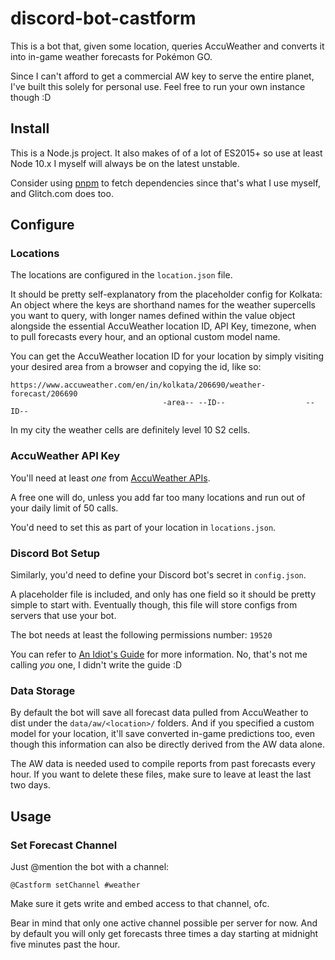 # discord-bot-castform

This is a bot that, given some location, queries AccuWeather and converts it into in-game weather forecasts for Pokémon GO.

Since I can't afford to get a commercial AW key to serve the entire planet, I've built this solely for personal use. Feel free to run your own instance though :D

## Install

This is a Node.js project. It also makes of of a lot of ES2015+ so use at least Node 10.x I myself will always be on the latest unstable.

Consider using [pnpm](http://pnpm.js.org) to fetch dependencies since that's what I use myself, and Glitch.com does too.

## Configure

### Locations

The locations are configured in the `location.json` file.

It should be pretty self-explanatory from the placeholder config for Kolkata: An object where the keys are shorthand names for the weather supercells you want to query, with longer names defined within the value object alongside the essential AccuWeather location ID, API Key, timezone, when to pull forecasts every hour, and an optional custom model name.

You can get the AccuWeather location ID for your location by simply visiting your desired area from a browser and copying the id, like so:

```
https://www.accuweather.com/en/in/kolkata/206690/weather-forecast/206690
                                  -area-- --ID--                  --ID--
```

In my city the weather cells are definitely level 10 S2 cells.

### AccuWeather API Key

You'll need at least _one_ from [AccuWeather APIs](https://developer.accuweather.com).

A free one will do, unless you add far too many locations and run out of your daily limit of 50 calls.

You'd need to set this as part of your location in `locations.json`.

### Discord Bot Setup

Similarly, you'd need to define your Discord bot's secret in `config.json`.

A placeholder file is included, and only has one field so it should be pretty simple to start with. Eventually though, this file will store configs from servers that use your bot.

The bot needs at least the following permissions number: `19520`

You can refer to [An Idiot's Guide](https://anidiots.guide/) for more information. No, that's not me calling _you_ one, I didn't write the guide :D

### Data Storage

By default the bot will save all forecast data pulled from AccuWeather to dist under the `data/aw/<location>/` folders. And if you specified a custom model for your location, it'll save converted in-game predictions too, even though this information can also be directly derived from the AW data alone.

The AW data is needed used to compile reports from past forecasts every hour. If you want to delete these files, make sure to leave at least the last two days.

## Usage

### Set Forecast Channel

Just @mention the bot with a channel:

`@Castform setChannel #weather`
  
Make sure it gets write and embed access to that channel, ofc.

Bear in mind that only one active channel possible per server for now. And by default you will only get forecasts three times a day starting at midnight five minutes past the hour.
